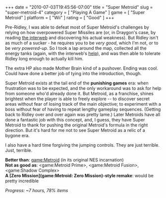 +++
date = "2010-07-03T19:45:56-07:00"
title = "Super Metroid"
slug = "super-metroid-4"
category = [ "Playing A Game" ]
game = [ "Super Metroid" ]
platform = [ "Wii" ]
rating = [ "Good" ]
+++

Pre-Ridley, I was able to defeat most of Super Metroid's challenges by relying on how overpowered Super Missiles are (or, in Draygon's case, by reading <a href="http://www.gamefaqs.com/wii/942773-super-metroid/faqs/5669">the interweb</a> and discovering his actual weakness).  But Ridley isn't as much of a sucker - he requires you to be <i>very good</i>, which I'm not, or to be <i>very powered-up</i>.  So I took a lap around the map, collected all the energy tanks (again, with the interweb's <a href="http://www.gamefaqs.com/wii/942773-super-metroid/faqs/29221">help</a>), and was then able to tolerate Ridley long enough to actually kill him.

The extra HP also made Mother Brain kind of a pushover.  Ending was cool.  Could have done a better job of tying into the introduction, though.

Super Metroid exists at the tail end of the <b>punishing games</b> era: when frustration was to be expected, and the only workaround was to ask for help from someone who'd already done it.  But Metroid, as a franchise, shines brightest when the player is able to freely explore -- to discover secret areas without fear of losing track of the main objective; to experiment with a boss without fear of having to repeat lengthy gameplay sequences.  (Getting back to Ridley over and over again was pretty lame.)  Later Metroids have all done a fantastic job with this concept, and, I guess, they have Super Metroid to thank for pushing the original Metroid's formula in the right direction.  But it's hard for me not to see Super Metroid as a relic of a bygone era.

I also have a hard time forgiving the jumping controls.  They are just terrible.  Just, terrible.

<b>Better than</b>: <game:Metroid> (in its original NES incarnation)  
<b>Not as good as</b>: <game:Metroid Prime>, <game:Metroid Fusion>, <game:Shadow Complex>  
<b>A [Zero Mission](game:Metroid: Zero Mission)-style remake</b>: would be pretty incredible

<i>Progress: ~7 hours, 78% items</i>